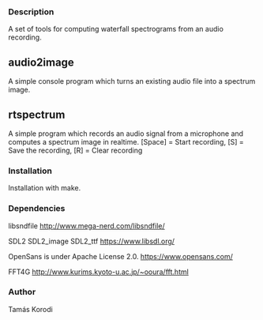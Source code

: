 ### Description ####
A set of tools for computing waterfall spectrograms from an audio recording.

## audio2image ##
A simple console program which turns an existing audio file into a spectrum image.

## rtspectrum ##
A simple program which records an audio signal from a microphone and computes a spectrum image in realtime.
[Space] = Start recording, [S] = Save the recording, [R] = Clear recording

### Installation ####
Installation with make.

### Dependencies ###
libsndfile
http://www.mega-nerd.com/libsndfile/

SDL2 SDL2_image SDL2_ttf
https://www.libsdl.org/

OpenSans is under Apache License 2.0.
https://www.opensans.com/

FFT4G
http://www.kurims.kyoto-u.ac.jp/~ooura/fft.html

### Author ###
Tamás Korodi

